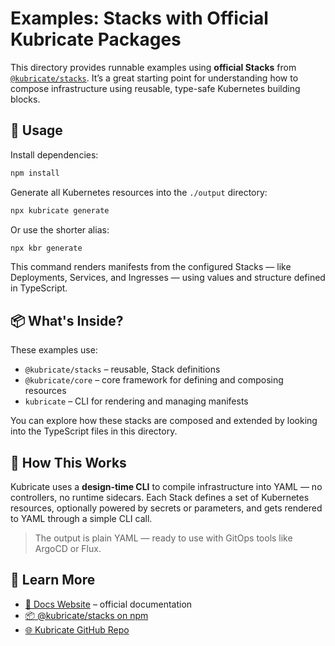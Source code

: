 # Examples: Stacks with Official Kubricate Packages

This directory provides runnable examples using **official Stacks** from [`@kubricate/stacks`](https://www.npmjs.com/package/@kubricate/stacks).
It’s a great starting point for understanding how to compose infrastructure using reusable, type-safe Kubernetes building blocks.

## 🚀 Usage

Install dependencies:

```bash
npm install
```

Generate all Kubernetes resources into the `./output` directory:

```bash
npx kubricate generate
```

Or use the shorter alias:

```bash
npx kbr generate
```

This command renders manifests from the configured Stacks — like Deployments, Services, and Ingresses — using values and structure defined in TypeScript.

## 📦 What's Inside?

These examples use:

* `@kubricate/stacks` – reusable, Stack definitions
* `@kubricate/core` – core framework for defining and composing resources
* `kubricate` – CLI for rendering and managing manifests

You can explore how these stacks are composed and extended by looking into the TypeScript files in this directory.

## 📄 How This Works

Kubricate uses a **design-time CLI** to compile infrastructure into YAML — no controllers, no runtime sidecars.
Each Stack defines a set of Kubernetes resources, optionally powered by secrets or parameters, and gets rendered to YAML through a simple CLI call.

> The output is plain YAML — ready to use with GitOps tools like ArgoCD or Flux.

## 🧭 Learn More

* [🔗 Docs Website](https://kubricate.thaitype.dev) – official documentation
* [📦 @kubricate/stacks on npm](https://www.npmjs.com/package/@kubricate/stacks)
* [🌐 Kubricate GitHub Repo](https://github.com/thaitype/kubricate)
